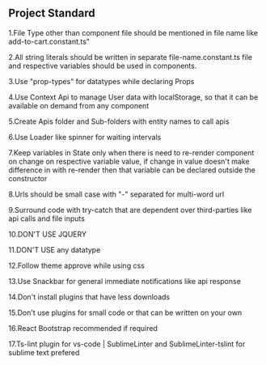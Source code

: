 ## Project Standard

1.File Type other than component file should be mentioned in file name like  add-to-cart.constant.ts" 

2.All string literals should be written in separate file-name.constant.ts file and  respective variables should be used in components.

3.Use "prop-types" for datatypes while declaring Props 

4.Use Context Api to manage User data with localStorage, so that it can be available on demand from any component

5.Create Apis folder and Sub-folders with entity names to call apis

6.Use Loader like spinner for waiting intervals 

7.Keep variables in State only when there is need to re-render component on change on respective variable value, if change in value doesn't make difference in with re-render then that variable can be declared outside the constructor

8.Urls should be small case with "-" separated for multi-word url

9.Surround code with try-catch that are dependent over third-parties like api calls and file inputs

10.DON'T USE JQUERY

11.DON'T USE any datatype

12.Follow theme approve while using css

13.Use Snackbar for general immediate notifications like api response

14.Don't install plugins that have less downloads

15.Don't use plugins for small code or that can be written on your own

16.React Bootstrap recommended if required

17.Ts-lint plugin for vs-code | SublimeLinter and  SublimeLinter-tslint for sublime text prefered
